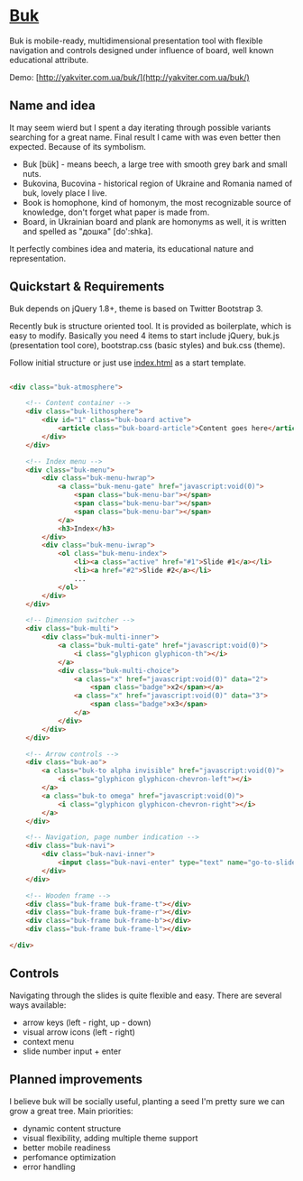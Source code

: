 # [Buk](http://yakviter.com.ua/buk/)
Buk is mobile-ready, multidimensional presentation tool with flexible navigation and controls designed under influence of board, well known educational attribute.

Demo: [http://yakviter.com.ua/buk/](http://yakviter.com.ua/buk/)
## Name and idea
It may seem wierd but I spent a day iterating through possible variants searching for a great name. Final result I came with was even better then expected. Because of its symbolism.

- Buk [bük] - means beech, a large tree with smooth grey bark and small nuts.
- Bukovina, Bucovina - historical region of Ukraine and Romania named of buk, lovely place I live.
- Book is homophone, kind of homonym, the most recognizable source of knowledge, don't forget what paper is made from.
- Board, in Ukrainian board and plank are homonyms as well, it is written and spelled as "дошка" [do':shka].

It perfectly combines idea and materia, its educational nature and representation.

## Quickstart & Requirements
Buk depends on jQuery 1.8+, theme is based on Twitter Bootstrap 3.

Recently buk is structure oriented tool. It is provided as boilerplate, which is easy to modify. Basically you need 4 items to start include jQuery, buk.js (presentation tool core), bootstrap.css (basic styles) and buk.css (theme).

Follow initial structure or just use [index.html](https://github.com/softbeehive/buk/blob/master/index.html) as a start template.

```html

<div class="buk-atmosphere">

    <!-- Content container -->
    <div class="buk-lithosphere">
        <div id="1" class="buk-board active">
            <article class="buk-board-article">Content goes here</article>
        </div>
    </div>

    <!-- Index menu -->
    <div class="buk-menu">
        <div class="buk-menu-hwrap">
            <a class="buk-menu-gate" href="javascript:void(0)">
                <span class="buk-menu-bar"></span>
                <span class="buk-menu-bar"></span>
                <span class="buk-menu-bar"></span>
            </a>
            <h3>Index</h3>
        </div>
        <div class="buk-menu-iwrap">
            <ol class="buk-menu-index">
                <li><a class="active" href="#1">Slide #1</a></li>
                <li><a href="#2">Slide #2</a></li>
                ...
            </ol>
        </div>
    </div>

    <!-- Dimension switcher -->
    <div class="buk-multi">
        <div class="buk-multi-inner">
            <a class="buk-multi-gate" href="javascript:void(0)">
                <i class="glyphicon glyphicon-th"></i>
            </a>
            <div class="buk-multi-choice">
                <a class="x" href="javascript:void(0)" data="2">
                    <span class="badge">x2</span></a>
                <a class="x" href="javascript:void(0)" data="3">
                    <span class="badge">x3</span>
                </a>
            </div>
        </div>
    </div>

    <!-- Arrow controls -->
    <div class="buk-ao">
        <a class="buk-to alpha invisible" href="javascript:void(0)">
            <i class="glyphicon glyphicon-chevron-left"></i>
        </a>
        <a class="buk-to omega" href="javascript:void(0)">
            <i class="glyphicon glyphicon-chevron-right"></i>
        </a>
    </div>

    <!-- Navigation, page number indication -->
    <div class="buk-navi">
        <div class="buk-navi-inner">
            <input class="buk-navi-enter" type="text" name="go-to-slide" value="1">
        </div>
    </div>

    <!-- Wooden frame -->
    <div class="buk-frame buk-frame-t"></div>
    <div class="buk-frame buk-frame-r"></div>
    <div class="buk-frame buk-frame-b"></div>
    <div class="buk-frame buk-frame-l"></div>

</div>
```

## Controls

Navigating through the slides is quite flexible and easy. There are several ways available:
- arrow keys (left - right, up - down)
- visual arrow icons (left - right)
- context menu
- slide number input + enter

## Planned improvements
I believe buk will be socially useful, planting a seed I'm pretty sure we can grow a great tree. Main priorities:
- dynamic content structure
- visual flexibility, adding multiple theme support
- better mobile readiness
- perfomance optimization
- error handling
